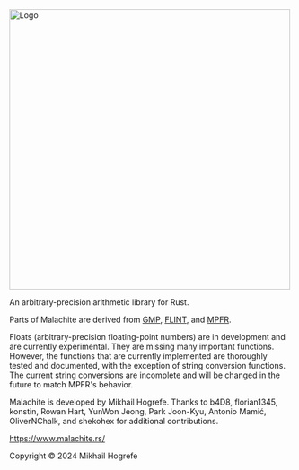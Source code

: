 <img width="500" src="docs/assets/logo-and-name.svg" alt="Logo">

An arbitrary-precision arithmetic library for Rust.

Parts of Malachite are derived from [GMP](https://gmplib.org/),
[FLINT](https://www.flintlib.org/), and [MPFR](https://www.mpfr.org/).

Floats (arbitrary-precision floating-point numbers) are in development and are currently
experimental. They are missing many important functions. However, the functions that are currently
implemented are thoroughly tested and documented, with the exception of string conversion
functions. The current string conversions are incomplete and will be changed in the future to
match MPFR's behavior.

Malachite is developed by Mikhail Hogrefe. Thanks to b4D8, florian1345, konstin, Rowan Hart, YunWon Jeong, Park Joon-Kyu, Antonio Mamić, OliverNChalk, and shekohex for additional contributions.

<https://www.malachite.rs/>

Copyright © 2024 Mikhail Hogrefe
